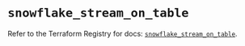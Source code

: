 # `snowflake_stream_on_table`

Refer to the Terraform Registry for docs: [`snowflake_stream_on_table`](https://registry.terraform.io/providers/snowflakedb/snowflake/2.1.1/docs/resources/stream_on_table).

